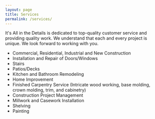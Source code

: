 ```yaml
---
layout: page
title: Services
permalink: /services/
---
```


It's All in the Details is dedicated to top-quality customer service and providing quality work.  We understand that each and every project is unique.  We look forward to working with you.

- Commercial, Residential, Industrial and New Construction
- Installation and Repair of Doors/Windows
- Stairs
- Patios/Decks
- Kitchen and Bathroom Remodeling
- Home Improvement
- Finished Carpentry Service (Intricate wood working, base molding, crown molding, trim, and cabinetry)
- Construction Project Management 
- Millwork and Casework Installation
- Shelving
- Painting 
